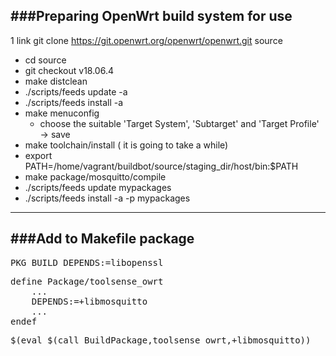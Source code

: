 ###Preparing OpenWrt build system for use
---

1 link git clone https://git.openwrt.org/openwrt/openwrt.git source
* cd source
* git checkout v18.06.4
* make distclean
* ./scripts/feeds update -a
* ./scripts/feeds install -a
* make menuconfig
	* choose the suitable 'Target System', 'Subtarget' and 'Target Profile' -> save
* make toolchain/install ( it is going to take a while)
* export PATH=/home/vagrant/buildbot/source/staging_dir/host/bin:$PATH
* make package/mosquitto/compile
* ./scripts/feeds update mypackages
* ./scripts/feeds install -a -p mypackages
------
###Add to Makefile package
---
<pre>
PKG_BUILD_DEPENDS:=libopenssl
</pre>
<pre>
define Package/toolsense_owrt
	...
	DEPENDS:=+libmosquitto
	...
endef
</pre>
<pre>
$(eval $(call BuildPackage,toolsense_owrt,+libmosquitto))
</pre>
